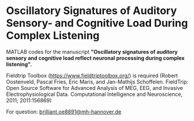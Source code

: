 # Oscillatory Signatures of Auditory Sensory- and Cognitive Load During Complex Listening
MATLAB codes for the manuscript **"Oscillatory signatures of auditory sensory and cognitive load reflect neuronal processing during complex listening".**

Fieldtrip Toolbox (https://www.fieldtriptoolbox.org/) is required 
(Robert Oostenveld, Pascal Fries, Eric Maris, and Jan-Mathijs Schoffelen. FieldTrip: Open Source Software for Advanced Analysis of MEG, EEG, and Invasive Electrophysiological Data. Computational Intelligence and Neuroscience, 2011; 2011:156869)

For question: brilliant.oe8891@mh-hannover.de
